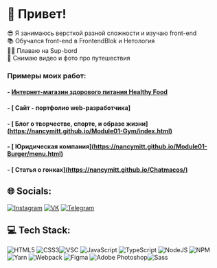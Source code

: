 # 👋 Привет!
😎 Я занимаюсь версткой разной сложности и изучаю front-end<br>📚 Обучался front-end в FrontendBlok и Нетология<br>🏄‍♂️ Плаваю на Sup-bord<br>🎥 Снимаю видео и фото про путешествия

### Примеры моих работ:
#### - [ Интернет-магазин здорового питания Healthy Food]([https://nancymitt.github.io/Module02-Shop/dist/](https://dzuba110729.github.io/modele02-Shop/dist/))
#### - [ Сайт - портфолио web-разработчика]
#### - [ Блог о творчестве, спорте, и образе жизни][(https://nancymitt.github.io/Module01-Gym/index.html)](https://dzuba110729.github.io/mq_diplom/)
#### - [ Юридическая компания][(https://nancymitt.github.io/Module01-Burger/menu.html)](https://dzuba110729.github.io/LogoType/)
#### - [ Статья о гонках][(https://nancymitt.github.io/Chatmacos/)](https://dzuba110729.github.io/Lamba/)

## 🌐 Socials:
[![Instagram](https://img.shields.io/badge/Instagram-%23E4405F.svg?logo=Instagram&logoColor=white)](https://instagram.com/dzyu_bikkk) [![VK](https://img.shields.io/badge/VK-%231DA1F2.svg?logo=VK&logoColor=white)](https://vk.com/idrnd_1) [![Telegram](https://img.shields.io/badge/-Telegram-090909?style=for-the-badge&logo=telegram&logoColor=27A0D9)](https://t.me/dz_anti)

## 💻 Tech Stack:
![HTML5](https://img.shields.io/badge/html5-%23E34F26.svg?style=for-the-badge&logo=html5&logoColor=white) ![CSS3](https://img.shields.io/badge/css3-%231572B6.svg?style=for-the-badge&logo=css3&logoColor=white)![VSC](https://img.shields.io/badge/-VSCode-090909?style=for-the-badge&logo=visualstudiocode&logoColor=007ACC) ![JavaScript](https://img.shields.io/badge/javascript-%23323330.svg?style=for-the-badge&logo=javascript&logoColor=%23F7DF1E) ![TypeScript](https://img.shields.io/badge/typescript-%23007ACC.svg?style=for-the-badge&logo=typescript&logoColor=white) ![NodeJS](https://img.shields.io/badge/node.js-6DA55F?style=for-the-badge&logo=node.js&logoColor=white) ![NPM](https://img.shields.io/badge/NPM-%23000000.svg?style=for-the-badge&logo=npm&logoColor=white) ![Yarn](https://img.shields.io/badge/yarn-%232C8EBB.svg?style=for-the-badge&logo=yarn&logoColor=white) ![Webpack](https://img.shields.io/badge/webpack-%238DD6F9.svg?style=for-the-badge&logo=webpack&logoColor=black) ![Figma](https://img.shields.io/badge/-Figma-090909?style=for-the-badge&logo=Figma&logoColor=F24E1E)
![Adobe Photoshop](https://img.shields.io/badge/-Photoshop-090909?style=for-the-badge&logo=adobephotoshop&logoColor=31A8FF)![Sass](https://img.shields.io/badge/-Sass-black?style=for-the-badge&logo=Sass&logoColor=#FFFFFF)
